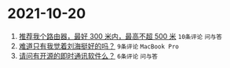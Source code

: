 # 2021-10-20

1. [推荐我个路由器，最好 300 米内，最高不超 500 米](https://www.v2ex.com/t/809057) `10条评论` `问与答`
1. [难道只有我觉着刘海挺好的吗？](https://www.v2ex.com/t/809060) `9条评论` `MacBook Pro`
1. [请问有开源的即时通讯软件么？](https://www.v2ex.com/t/809059) `6条评论` `问与答`
